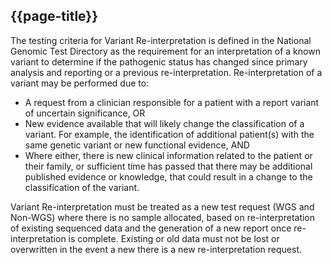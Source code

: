 ## {{page-title}}

The testing criteria for Variant Re-interpretation is defined in the National Genomic Test Directory as the requirement for an interpretation of a known variant to determine if the pathogenic status has changed since primary analysis and reporting or a previous re-interpretation. Re-interpretation of a variant may be performed due to:

- A request from a clinician responsible for a patient with a report variant of uncertain significance, OR
- New evidence available that will likely change the classification of a variant. For example, the identification of additional patient(s) with the same genetic variant or new functional evidence, 
AND
- Where either, there is new clinical information related to the patient or their family, or sufficient time has passed that there may be additional published evidence or knowledge, that could result in a change to the classification of the variant. 

Variant Re-interpretation must be treated as a new test request (WGS and Non-WGS) where there is no sample allocated, based on re-interpretation of existing sequenced data and the generation of a new report once re-interpretation is complete. Existing or old data must not be lost or overwritten in the event a new there is a new re-interpretation request. 

